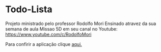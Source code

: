 # Todo-Lista

Projeto ministrado pelo professor Rodolfo Mori
Ensinado atravez da sua semana de aula Missao 5D em seu canal no Youtube: https://www.youtube.com/c/RodolfoMori

Para confirir a aplicação clique <a href="https://dev-pedrosv.github.io/Todo-Lista/">aqui.</a>
